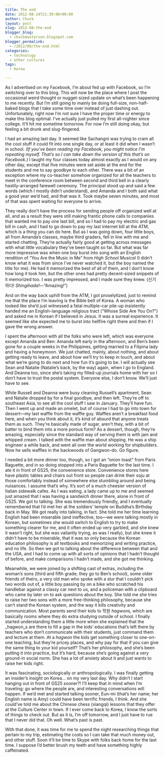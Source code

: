 ```yaml
---
title: The end
date: 2012-08-24T21:39:00+00:00
author: Chuck
layout: post
slug: 2012-08-the-end
blogger_blog:
  - chuckmasterson.blogspot.com
blogger_permalink:
  - /2012/08/the-end.html
categories:
  - technology
  - other cultures
tags:
  - Korea

---
```

As I advertised on my Facebook, I’m about fed up with Facebook, so
I’m switching over to this blog. This will now be the place where I post
the occasional weird thought or nugget-sized update on what’s been
happening to me recently. But I’m still going to mainly be doing
full-size, non-half-baked blogs that I take some time over instead of just
dashing out. Unfortunately, right now I’m not sure I have the proper time
or energy to make this blog optimal. I’ve actually just pulled my first
all-nighter since college. It’ll hit me sometime tomorrow. For now
I’m still doing okay, but feeling a bit drunk and slug-fingered.

I had an amazing last day. It seemed like Sachangni was trying to cram all the
cool stuff it could fit into one single day, or at least it did when I
wasn’t in school. _(If you’ve been reading my Facebook, you might
notice I’m repeating myself. That’s so I can take down the version
of this that’s on Facebook.)_ I taught my four classes today almost
exactly as I would on any other day, except that five minutes were set aside at
the end for the students and me to say goodbye to each other. There was a bit
of an exception where my co-teacher somehow organized for all the teachers to
meet in the conference room between second and third bell in a clearly
hastily-arranged farewell ceremony. The principal stood up and said a few words
(which I mostly didn’t understand), and Amanda and I both said what a
good year we’d had, and that was it. Took maybe seven minutes, and most
of that was spent waiting for everyone to arrive.

They really don’t have the process for sending people off organized well
at all, and as a result they were still making frantic phone calls to companies
that wanted me to pay one last bill, and so I had to pay my electric and gas
bill in cash, and I had to go down to pay my last internet bill at the ATM,
which is a thing you can do here. But as I was going down, four little boys,
all from Amanda’s classes, maybe third graders, fell in line with me and
started chatting. They’re actually fairly good at getting across messages
with what little vocabulary they’ve been taught so far. But what was far
more impressive was when one boy burst into song with an English rendition of
“You Are the Music in Me” from _High School Musical_ (I
didn’t know what it was from since I’ve never watched it, but the
boy named the title for me). He had it memorized the best of all of them, and I
don’t know how long it took him, but the other ones had pretty
decent-sized snippets of it memorized too. I was pretty impressed, and I made
sure they knew. (신기하다! *Shingihada!*—”Amazing!”)

And on the way back uphill from the ATM, I got proselytized, just to remind me
that the place I’m leaving is the Bible belt of Korea. A woman who looked
like she’d just witnessed a fatal multiple-car pile-up insistently handed
me an English-language religious tract (“Whose Side Are You On?”)
and asked me in Korean if I believed in Jesus. It was a surreal experience. It
seemed like she expected me to burst into hellfire right there and then if I
gave the wrong answer.

I spent the afternoon with all the folks who were left, which was everyone
except Amanda and Ben: Amanda left early in the afternoon, and Ben’s been
gone for a couple weeks in the Philippines, getting married to a Filipina lady
and having a honeymoon. We just chatted, mainly, about nothing, and about
getting ready to leave, and about how we’ll try to keep in touch, and
about what we’re going to do next and how fun it’s going to be. I
will actually see Sean and Natalie (Natalie’s back, by the way) again,
when I go to England. And Deanna too, since she’s taking my filled-up
journals home with her so I don’t have to trust the postal system.
Everyone else, I don’t know. We’ll just have to see.

While Russell and Deanna were busy cleaning Russell’s apartment, Sean and
Natalie dropped by for a final goodbye, and then left. They’re off to
southeast Asia, to see all the cool stuff I saw in January. They’ll have
fun. Then I went up and made an omelet, but of course I had to go into town for
dessert—my last waffle from the waffle guy. Waffles aren’t a breakfast
food here, and when you think about it, it’s kind of absurd that anyone
treats them as such. They’re basically made of sugar, aren’t they,
with a bit of batter to bind them into a more porous form? As a dessert,
though, they’re amazing, especially since the standard way of serving
them is with jam and whipped cream. I talked with the waffle man about
shipping. He was a ship engineer a while back, and went all over the world
working for shipbuilders. Now he sells waffles in the backwoods of Gangwon-do.
Go figure.

I needed a bit more dinner too, though, so I got an “onion toast”
from Paris Baguette, and in so doing stopped into a Paris Baguette for the last
time. I ate it in front of GS25, the convenience store. Convenience stores here
have plastic tables and chairs out front so people can drink their soju at
those comfortably instead of somewhere else stumbling around and being
nuisances. I assume that’s why. It’s sort of a much cheesier
version of Italian sidewalk cafes. As I was eating, a lady came up to me and
seemed just amazed that I was having a sandwich dinner there, alone in front of
GS25. We got to talking. She was tremendously friendly, and I eventually
remembered that I’d met her at the soldiers’ temple on
Buddha’s Birthday back in May. We got really into talking, in fact. She
told me her time learning English had been miserable (and ineffective, too—we
were talking mostly in Korean, but sometimes she would switch to English to try
to make something clearer for me, and it often ended up very garbled, and she
knew it wasn’t right, but she was valiantly trying, as was I really), but
she knew it didn’t have to be miserable, that it was so only because the
Korean education philosophy is all textbooks and memorizing and writing
practice, and no life. So then we got to talking about the difference between
that and the USA, and I had to come up with all sorts of opinions that I
hadn’t thought of before, and make comparisons I hadn’t made, and
she got me thinking.

Meanwhile, we were joined by a shifting cast of extras, including the
woman’s sons (third and fifth grade; they go to Ben’s school), some
older friends of theirs, a very old man who spoke with a slur that I
couldn’t pick two words out of, a little boy passing by on a bike who
scratched his handlebar against a classy car next to us, and a policeman with a
clipboard who came by later on to ask questions about the boy. She told me she
tries to raise her two sons with a more free-thinking philosophy, because she
can’t stand the Korean system, and the way it kills creativity and
communication. Most parents send their kids to 학원 *hagwon*s, which are
basically rooms where they do extra studying outside of school. I finally
started understanding them a little more when she explained that the _hagwon_s
are there to fill a gap in the kids’ educations that’s left there
by teachers who don’t communicate with their students, just command them
and lecture at them. At a _hagwon_ the kids get something closer to
one-on-one teaching, but they’re pricey places, and why pay for that if
you can give the same thing to your kid yourself? That’s her philosophy,
and she’s been putting it into practice, but it’s hard, because
she’s going against a very ground-in social norm. She has a lot of
anxiety about it and just wants to raise her kids right.

It was fascinating, sociologically or anthropologically. I was finally getting
an insider’s insight on Korea… on my very last day. Why
didn’t I start hanging out in front of GS25 sooner?! I’ll keep that
in mind when I’m traveling: go where the people are, and interesting
conversations will happen. If we’d met and started talking sooner, Eun-mi
(that’s her name; her English name is Amy) could have been terrific
friends, I think. And she could’ve told me about the Chinese chess
(xiangqi) lessons that they offer at the Culture Center in town. If I ever come
back to Korea, I know the sorts of things to check out. But as it is, I’m
off tomorrow, and I just have to rue that I never did that. Oh well.
What’s past is past.

With that done, it was time for me to spend the night researching things that
pertain to my trip, estimating the costs so I can take that much money out, and
other stuff. Soon it’ll be time to Skype with folks back home for the
last time. I suppose I’d better brush my teeth and have something highly
caffeinated.

